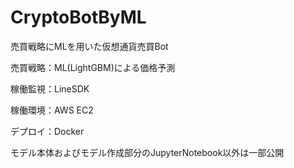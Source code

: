 # CryptoBotByML
売買戦略にMLを用いた仮想通貨売買Bot

売買戦略：ML(LightGBM)による価格予測

稼働監視：LineSDK

稼働環境：AWS EC2

デプロイ：Docker

モデル本体およびモデル作成部分のJupyterNotebook以外は一部公開
